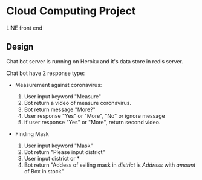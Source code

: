 

# Cloud Computing Project 

LINE front end

## Design 

Chat bot server is running on Heroku and it's data store in redis server.

Chat bot have 2 response type:

*  Measurement against coronavirus:
	1.	User input keyword "Measure"
	2.	Bot return a video of measure coronavirus.
	3.	Bot return message "More?"
	3.	User response "Yes" or "More", "No" or ignore message
	4.	if user response "Yes" or "More", return second video.

*  Finding Mask
	1.	User input keyword "Mask"
	2.	Bot return "Please input district"
	3.	User input district or * 
	4.	Bot return "Addess of selling mask in *district* is *Address* with *amount* of Box in stock"

